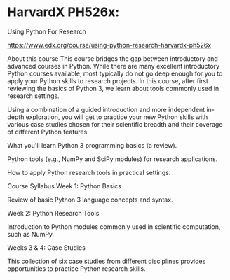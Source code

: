 # HarvardX PH526x:
Using Python For Research

https://www.edx.org/course/using-python-research-harvardx-ph526x

About this course
This course bridges the gap between introductory and advanced courses in Python. While there are many excellent introductory Python courses available, most typically do not go deep enough for you to apply your Python skills to research projects. In this course, after first reviewing the basics of Python 3, we learn about tools commonly used in research settings.

Using a combination of a guided introduction and more independent in-depth exploration, you will get to practice your new Python skills with various case studies chosen for their scientific breadth and their coverage of different Python features.

What you'll learn
Python 3 programming basics (a review).

Python tools (e.g., NumPy and SciPy modules) for research applications.

How to apply Python research tools in practical settings.

Course Syllabus
Week 1: Python Basics

Review of basic Python 3 language concepts and syntax.

Week 2: Python Research Tools

Introduction to Python modules commonly used in scientific computation, such as NumPy.

Weeks 3 & 4: Case Studies

This collection of six case studies from different disciplines provides opportunities to practice Python research skills.

